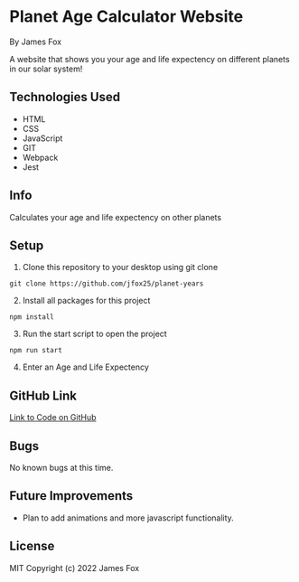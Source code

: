# Planet Age Calculator Website

By James Fox

A website that shows you your age and life expectency on different planets in our solar system!

## Technologies Used

- HTML
- CSS
- JavaScript
- GIT
- Webpack
- Jest

## Info

Calculates your age and life expectency on other planets

## Setup

1. Clone this repository to your desktop using git clone

```
git clone https://github.com/jfox25/planet-years
```

2. Install all packages for this project

```
npm install
```

3. Run the start script to open the project

```
npm run start
```

4. Enter an Age and Life Expectency

## GitHub Link

[Link to Code on GitHub](https://github.com/jfox25/planet-years)

## Bugs

No known bugs at this time.

## Future Improvements

- Plan to add animations and more javascript functionality.

## License

MIT
Copyright (c) 2022 James Fox
